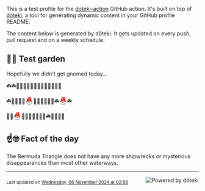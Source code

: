 This is a test profile for the [doteki-action](https://github.com/welpo/doteki-action) GitHub action. It's built on top of [dōteki](https://doteki.org), a tool for generating dynamic content in your GitHub profile README.

The content below is generated by dōteki. It gets updated on every push, pull request and on a weekly schedule.

## 👨‍🌾 Test garden

Hopefully we didn't get gnomed today…

<!-- garden start -->
☘️☘️🐛🐇🌼🌷🐸🦋🌻🌿🌷🌸🌲🌻🐛
<!-- garden end --><!-- garden start -->
☘️🌸🥀🌻🌸<sub><img src="https://raw.githubusercontent.com/welpo/doteki-action/main/assets/gnomed.png" width="21" alt="Consider yourself gnomed"></sub>🌸🍀🍄🍀🌿🌿☘️<sub><img src="https://raw.githubusercontent.com/welpo/doteki-action/main/assets/gnomed.png" width="21" alt="Consider yourself gnomed"></sub>☘️
<!-- garden end --><!-- garden start -->
🌼🌻<sub><img src="https://raw.githubusercontent.com/welpo/doteki-action/main/assets/gnomed.png" width="21" alt="Consider yourself gnomed"></sub>🌺🐸🦋🌱🌳🌺🌸☘️🌸🌺🌻🍄
<!-- garden end -->

## ☝️🤓 Fact of the day

<!-- did_you_know start -->
The Bermuda Triangle does not have any more shipwrecks or mysterious disappearances than most other waterways.
<!-- did_you_know end -->

---

<a href="https://doteki.org"><img src="https://img.shields.io/badge/powered_by-d%C5%8Dteki-0?style=flat-square&labelColor=202b2d&color=5E936C" align="right" alt="Powered by dōteki"></a> <div style="text-align: left;"><sub>
<!-- last_updated start -->Last updated on <a href="https://github.com/welpo/doteki-action/actions/workflows/ci.yaml">Wednesday, 06 November 2024 at 02:56<!-- last_updated end --></sub></div>
